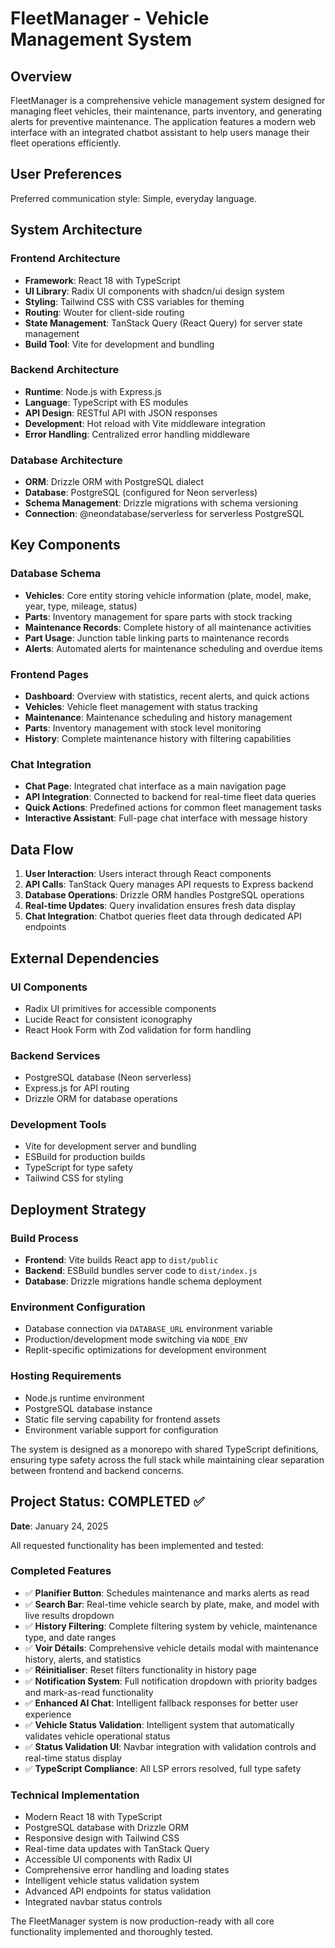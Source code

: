 # FleetManager - Vehicle Management System

## Overview

FleetManager is a comprehensive vehicle management system designed for managing fleet vehicles, their maintenance, parts inventory, and generating alerts for preventive maintenance. The application features a modern web interface with an integrated chatbot assistant to help users manage their fleet operations efficiently.

## User Preferences

Preferred communication style: Simple, everyday language.

## System Architecture

### Frontend Architecture
- **Framework**: React 18 with TypeScript
- **UI Library**: Radix UI components with shadcn/ui design system
- **Styling**: Tailwind CSS with CSS variables for theming
- **Routing**: Wouter for client-side routing
- **State Management**: TanStack Query (React Query) for server state management
- **Build Tool**: Vite for development and bundling

### Backend Architecture
- **Runtime**: Node.js with Express.js
- **Language**: TypeScript with ES modules
- **API Design**: RESTful API with JSON responses
- **Development**: Hot reload with Vite middleware integration
- **Error Handling**: Centralized error handling middleware

### Database Architecture
- **ORM**: Drizzle ORM with PostgreSQL dialect
- **Database**: PostgreSQL (configured for Neon serverless)
- **Schema Management**: Drizzle migrations with schema versioning
- **Connection**: @neondatabase/serverless for serverless PostgreSQL

## Key Components

### Database Schema
- **Vehicles**: Core entity storing vehicle information (plate, model, make, year, type, mileage, status)
- **Parts**: Inventory management for spare parts with stock tracking
- **Maintenance Records**: Complete history of all maintenance activities
- **Part Usage**: Junction table linking parts to maintenance records
- **Alerts**: Automated alerts for maintenance scheduling and overdue items

### Frontend Pages
- **Dashboard**: Overview with statistics, recent alerts, and quick actions
- **Vehicles**: Vehicle fleet management with status tracking
- **Maintenance**: Maintenance scheduling and history management
- **Parts**: Inventory management with stock level monitoring
- **History**: Complete maintenance history with filtering capabilities

### Chat Integration
- **Chat Page**: Integrated chat interface as a main navigation page
- **API Integration**: Connected to backend for real-time fleet data queries
- **Quick Actions**: Predefined actions for common fleet management tasks
- **Interactive Assistant**: Full-page chat interface with message history

## Data Flow

1. **User Interaction**: Users interact through React components
2. **API Calls**: TanStack Query manages API requests to Express backend
3. **Database Operations**: Drizzle ORM handles PostgreSQL operations
4. **Real-time Updates**: Query invalidation ensures fresh data display
5. **Chat Integration**: Chatbot queries fleet data through dedicated API endpoints

## External Dependencies

### UI Components
- Radix UI primitives for accessible components
- Lucide React for consistent iconography
- React Hook Form with Zod validation for form handling

### Backend Services
- PostgreSQL database (Neon serverless)
- Express.js for API routing
- Drizzle ORM for database operations

### Development Tools
- Vite for development server and bundling
- ESBuild for production builds
- TypeScript for type safety
- Tailwind CSS for styling

## Deployment Strategy

### Build Process
- **Frontend**: Vite builds React app to `dist/public`
- **Backend**: ESBuild bundles server code to `dist/index.js`
- **Database**: Drizzle migrations handle schema deployment

### Environment Configuration
- Database connection via `DATABASE_URL` environment variable
- Production/development mode switching via `NODE_ENV`
- Replit-specific optimizations for development environment

### Hosting Requirements
- Node.js runtime environment
- PostgreSQL database instance
- Static file serving capability for frontend assets
- Environment variable support for configuration

The system is designed as a monorepo with shared TypeScript definitions, ensuring type safety across the full stack while maintaining clear separation between frontend and backend concerns.

## Project Status: COMPLETED ✅

**Date**: January 24, 2025

All requested functionality has been implemented and tested:

### Completed Features
- ✅ **Planifier Button**: Schedules maintenance and marks alerts as read
- ✅ **Search Bar**: Real-time vehicle search by plate, make, and model with live results dropdown
- ✅ **History Filtering**: Complete filtering system by vehicle, maintenance type, and date ranges
- ✅ **Voir Détails**: Comprehensive vehicle details modal with maintenance history, alerts, and statistics
- ✅ **Réinitialiser**: Reset filters functionality in history page
- ✅ **Notification System**: Full notification dropdown with priority badges and mark-as-read functionality
- ✅ **Enhanced AI Chat**: Intelligent fallback responses for better user experience
- ✅ **Vehicle Status Validation**: Intelligent system that automatically validates vehicle operational status
- ✅ **Status Validation UI**: Navbar integration with validation controls and real-time status display
- ✅ **TypeScript Compliance**: All LSP errors resolved, full type safety

### Technical Implementation
- Modern React 18 with TypeScript
- PostgreSQL database with Drizzle ORM
- Responsive design with Tailwind CSS
- Real-time data updates with TanStack Query
- Accessible UI components with Radix UI
- Comprehensive error handling and loading states
- Intelligent vehicle status validation system
- Advanced API endpoints for status validation
- Integrated navbar status controls

The FleetManager system is now production-ready with all core functionality implemented and thoroughly tested.